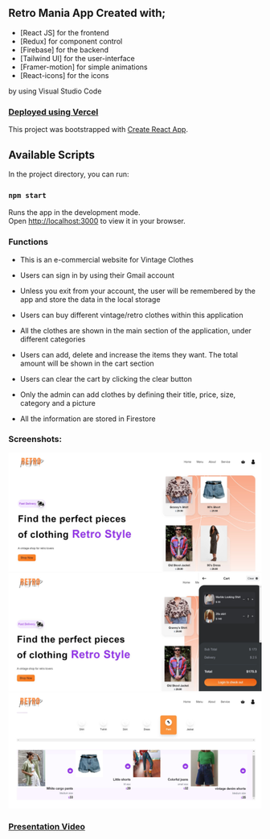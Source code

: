 ## Retro Mania App Created with;
- [React JS] for the frontend
- [Redux] for component control
- [Firebase] for the backend
- [Tailwind UI] for the user-interface
- [Framer-motion] for simple animations
- [React-icons] for the icons

by using Visual Studio Code

### [Deployed using Vercel](https://lcw-final-project.vercel.app/)

This project was bootstrapped with [Create React App](https://github.com/facebook/create-react-app).

## Available Scripts

In the project directory, you can run:

### `npm start`

Runs the app in the development mode.\
Open [http://localhost:3000](http://localhost:3000) to view it in your browser.

### Functions
- This is an e-commercial website for Vintage Clothes
- Users can sign in by using their Gmail account
- Unless you exit from your account, the user will be remembered by the app and store the data in the local storage
- Users can buy different vintage/retro clothes within this application
- All the clothes are shown in the main section of the application, under different categories
- Users can add, delete and increase the items they want. The total amount will be shown in the cart section
- Users can clear the cart by clicking the clear button

- Only the admin can add clothes by defining their title, price, size, category and a picture
- All the information are stored in Firestore


### Screenshots:
![homepage](./src/assets/ss1.jpeg "Home Page")
![cart](./src/assets/ss2.jpeg "Cart Info")
![categories](./src/assets/ss3.jpeg "Category Section")

### [Presentation Video](https://www.youtube.com/watch?v=d46iztNzKfc)
